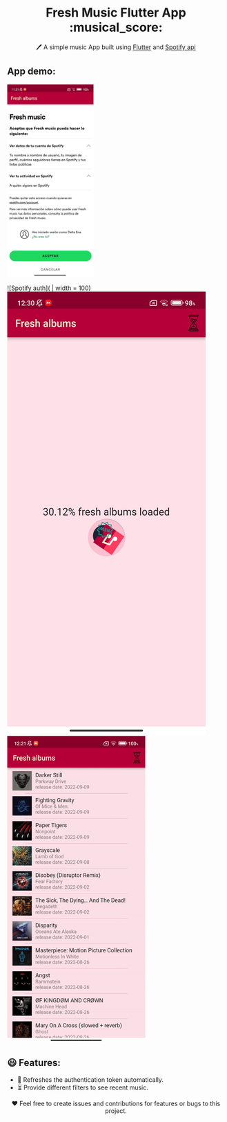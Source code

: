 <h1 align="center">Fresh Music Flutter App :musical_score:</h1>  
<p align="center">
  🖊️ A simple music App built using <a href="https://flutter.dev/">Flutter</a> and <a href="https://developer.spotify.com/documentation/">Spotify api</a>
</p>

## App demo: 

<img src="https://github.com/deltaena/Resources/blob/main/Fresh%20music/Spotify%20auth.jpg" width="200" />

![Spotify auth]( | width = 100)
![Albums loading](https://github.com/deltaena/Resources/blob/main/Fresh%20music/Albums%20loading.jpg)
![app preview](https://github.com/deltaena/Resources/blob/main/Fresh%20music/app%20preview.gif)


## 😃 Features:

- :key: Refreshes the authentication token automatically.
- :hourglass_flowing_sand: Provide different filters to see recent music.

<p align="center">
  ❤️ Feel free to create issues and contributions for features or bugs to this project.
</p>
